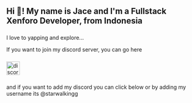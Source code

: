 <h2 align="left">Hi 👋! My name is Jace and I'm a Fullstack Xenforo Developer, from Indonesia</h2>

###

<p align="left">I love to yapping and explore...</p>

<p align="left">If you want to join my discord server, you can go here</p>

###

<div align="left">
  <a href="https://discord.gg/EAzFzdxSyu" target="_blank">
    <img src="https://img.shields.io/static/v1?message=Discord&logo=discord&label=&color=7289DA&logoColor=white&labelColor=&style=for-the-badge" height="35" alt="discord logo"  />
  </a>
</div>

###

<p align="left">and if you want to add my discord you can click below or by adding my username its @starwalkingg</p>
